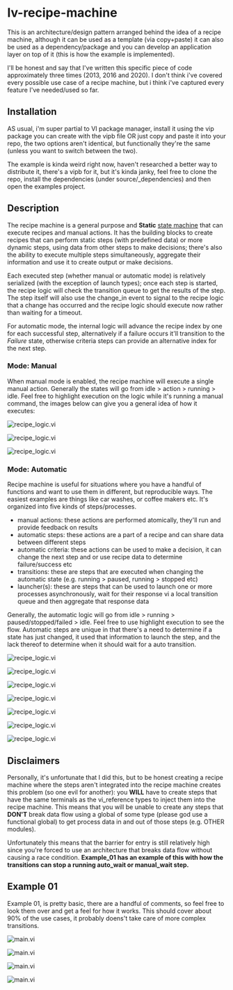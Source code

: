 # lv-recipe-machine

This is an architecture/design pattern arranged behind the idea of a recipe machine, although it can be used as a template (via copy+paste) it can also be used as a dependency/package and you can develop an application layer on top of it (this is how the example is implemented).

I'll be honest and say that I've written this specific piece of code approximately three times (2013, 2016 and 2020). I don't think i've covered every possible use case of a recipe machine, but i think i've captured every feature I've needed/used so far.

## Installation

AS usual, i'm super partial to VI package manager, install it using the vip package you can create with the vipb file OR just copy and paste it into your repo, the two options aren't identical, but functionally they're the same (unless you want to switch between the two).

The example is kinda weird right now, haven't researched a better way to distribute it, there's a vipb for it, but it's kinda janky, feel free to clone the repo, install the dependencies (under source/_dependencies) and then open the examples project.

## Description

The recipe machine is a general purpose and __Static__  [state machine](https://en.wikipedia.org/wiki/Finite-state_machine) that can execute recipes and manual actions.  It has the building blocks to create recipes that can perform static steps (with predefined data) or more dynamic steps, using data from other steps to make decisions; there's also the ability to execute multiple steps simultaneously, aggregate their information and use it to create output or make decisions.

Each executed step (whether manual or automatic mode) is relatively serialized (with the exception of launch types); once each step is started, the recipe logic will check the transition queue to get the results of the step.  The step itself will also use the change_in event to signal to the recipe logic that a change has occurred and the recipe logic should execute now rather than waiting for a timeout.

For automatic mode, the internal logic will advance the recipe index by one for each successful step, alternatively if a failure occurs it'll transition to the _Failure_ state, otherwise criteria steps can provide an alternative index for the next step.

### Mode: Manual

When manual mode is enabled, the recipe machine will execute a single manual action. Generally the states will go from idle > action > running > idle. Feel free to highlight execution on the logic while it's running a manual command, the images below can give you a general idea  of how it executes:

![recipe_logic.vi](doc/images/recipe_logic_manual_action.png "Manual - Action")

![recipe_logic.vi](doc/images/recipe_logic_manual_running.png "Manual - Running")

![recipe_logic.vi](doc/images/recipe_logic_manual_failed.png "Manual - Failed")

### Mode: Automatic

Recipe machine is useful for situations where you have a handful of functions and want to use them in different, but reproducible ways. The easiest examples are things like car washes, or coffee makers etc. It's organized into five kinds of steps/processes.

* manual actions: these actions are performed atomically, they'll run and provide feedback on results
* automatic steps: these actions are a part of a recipe and can share data between different steps
* automatic criteria: these actions can be used to make a decision, it can change the next step and or use recipe data to determine failure/success etc
* transitions: these are steps that are executed when changing the automatic state (e.g. running > paused, running > stopped etc)
* launcher(s): these are steps that can be used to launch one or more processes asynchronously, wait for their response vi a local transition queue and then aggregate that response data

Generally, the automatic logic will go from idle > running > paused/stopped/failed > idle. Feel free to use highlight execution to see the flow. Automatic steps are unique in that there's a need to determine if a state has just changed, it used that information to launch the step, and the lack thereof to determine when it should wait for a auto transition.

![recipe_logic.vi](doc/images/recipe_logic_automatic_true_running.png "Automatic - Running (Initial)")

![recipe_logic.vi](doc/images/recipe_logic_automatic_false_running.png "Automatic - Running (Subsequent)")

![recipe_logic.vi](doc/images/recipe_logic_automatic_true_paused.png "Automatic - Paused (Initial/subsequent)")

![recipe_logic.vi](doc/images/recipe_logic_automatic_true_stopped.png "Automatic - Stopped (Initial)")

![recipe_logic.vi](doc/images/recipe_logic_automatic_false_stopped.png "Automatic - Stopped (Subsequent)")

![recipe_logic.vi](doc/images/recipe_logic_automatic_true_failed.png "Automatic - Failed (Initial)")

![recipe_logic.vi](doc/images/recipe_logic_automatic_false_failed.png "Automatic - Failed (Subsequent)")

## Disclaimers

Personally, it's unfortunate that I did this, but to be honest creating a recipe machine where the steps aren't integrated into the recipe machine creates this problem (so one evil for another): you __WILL__ have to create steps that have the same terminals as the vi_reference types to inject them into the recipe machine. This means that you will be unable to create any steps that __DON'T__ break data flow using a global of some type (please god use a functional global) to get process data in and out of those steps (e.g. OTHER modules).

Unfortunately this means that the barrier for entry is still relatively high since you're forced to use an architecture that breaks data flow without causing a race condition. __Example_01 has an example of this with how the transitions can stop a running auto_wait or manual_wait step.__

## Example 01

Example 01, is pretty basic, there are a handful of comments, so feel free to look them over and get a feel for how it works. This should cover about 90% of the use cases, it probably doens't take care of more complex transitions.

![main.vi](doc/images/example_help.png "Example Front Panel (Help)")

![main.vi](doc/images/example_manual.png "Example Front Panel (Manual)")

![main.vi](doc/images/example_automatic.png "Example Front Panel (Automatic)")

![main.vi](doc/images/example_block_diagram.png "Example Block Diagram")
